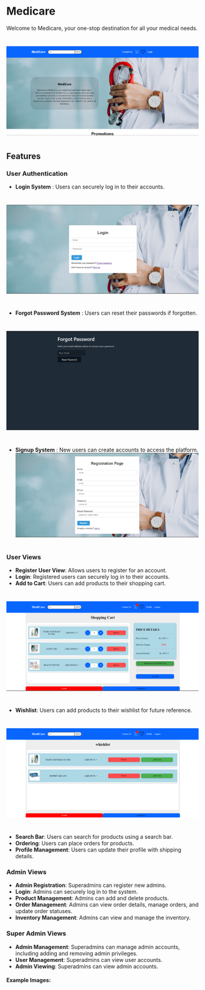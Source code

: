 # Medicare

Welcome to Medicare, your one-stop destination for all your medical needs.

#
![Home](screen_shots/home.png)
#

## Features

### User Authentication
- **Login System** : Users can securely log in to their accounts.
#
![Login Page](screen_shots/login.png)
#
- **Forgot Password System** : Users can reset their passwords if forgotten.
#
![Forgot Password](screen_shots/forgot_password.jpg)
#
- **Signup System** : New users can create accounts to access the platform.
![Signup](screen_shots/signup.png)
#

### User Views
- **Register User View**: Allows users to register for an account.
- **Login**: Registered users can securely log in to their accounts.
- **Add to Cart**: Users can add products to their shopping cart.
#
![Add to Cart](screen_shots/cart.png)
#

- **Wishlist**: Users can add products to their wishlist for future reference.
#
![Wish List](screen_shots/whishlist.png)
#
- **Search Bar**: Users can search for products using a search bar.
- **Ordering**: Users can place orders for products.
- **Profile Management**: Users can update their profile with shipping details.

### Admin Views
- **Admin Registration**: Superadmins can register new admins.
- **Login**: Admins can securely log in to the system.
- **Product Management**: Admins can add and delete products.
- **Order Management**: Admins can view order details, manage orders, and update order statuses.
- **Inventory Management**: Admins can view and manage the inventory.

### Super Admin Views
- **Admin Management**: Superadmins can manage admin accounts, including adding and removing admin privileges.
- **User Management**: Superadmins can view user accounts.
- **Admin Viewing**: Superadmins can view admin accounts.

#### Example Images: